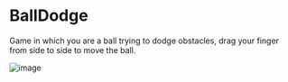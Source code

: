 # BallDodge
Game in which you are a ball trying to dodge obstacles, drag your finger from side to side to move the ball.

![image](https://user-images.githubusercontent.com/68016784/163483794-157b3464-3072-4c74-bd2b-800e5f2b7acf.png)
